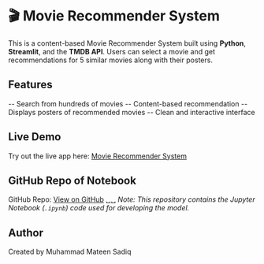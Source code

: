 # 🎬 Movie Recommender System

This is a content-based Movie Recommender System built using **Python**, **Streamlit**, and the **TMDB API**. Users can select a movie and get recommendations for 5 similar movies along with their posters.

## Features

-- Search from hundreds of movies
-- Content-based recommendation
-- Displays posters of recommended movies
-- Clean and interactive interface

## Live Demo

Try out the live app here: [Movie Recommender System](https://your-streamlit-link.com)

## GitHub Repo of Notebook

GitHub Repo: [View on GitHub](https://github.com/muhammadmateensadiq/Movie-Recommender-System) ␣␣
*Note: This repository contains the Jupyter Notebook (`.ipynb`) code used for developing the model.*

## Author
Created by Muhammad Mateen Sadiq
